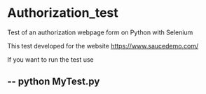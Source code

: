 # Authorization_test
Test of an authorization webpage form on Python with Selenium 

This test developed for the website https://www.saucedemo.com/

If you want to run the test use

--
python MyTest.py
--
